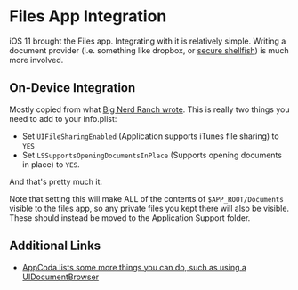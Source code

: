 # Files App Integration

iOS 11 brought the Files app. Integrating with it is relatively simple. Writing a document provider (i.e. something like dropbox, or [secure shellfish](https://secureshellfish.app)) is much more involved.

## On-Device Integration

Mostly copied from what [Big Nerd Ranch wrote](https://www.bignerdranch.com/blog/working-with-the-files-app-in-ios-11/). This is really two things you need to add to your info.plist:

- Set `UIFileSharingEnabled` (Application supports iTunes file sharing) to `YES`
- Set `LSSupportsOpeningDocumentsInPlace` (Supports opening documents in place) to `YES`.

And that's pretty much it.

Note that setting this will make ALL of the contents of `$APP_ROOT/Documents` visible to the files app, so any private files you kept there will also be visible. These should instead be moved to the Application Support folder.

## Additional Links

- [AppCoda lists some more things you can do, such as using a UIDocumentBrowser](https://www.appcoda.com/files-app-integration/)
